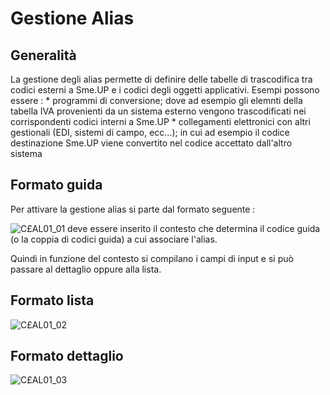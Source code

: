 # Gestione Alias

## Generalità
La gestione degli alias permette di definire delle tabelle di trascodifica tra codici esterni a Sme.UP e i codici degli oggetti applicativi.
Esempi possono essere : 
 \* programmi di conversione; dove ad esempio gli elemnti della tabella IVA provenienti da un sistema esterno vengono trascodificati nei corrispondenti codici interni a Sme.UP
 \* collegamenti elettronici con altri gestionali (EDI, sistemi di campo, ecc...); in cui ad esempio il codice destinazione Sme.UP viene convertito nel codice accettato dall'altro sistema

## Formato guida
Per attivare la gestione alias si parte dal formato seguente : 

![C£AL01_01](https://doc.smeup.com/immagini/MBDOC_OGG-P_C£AL01/CXAL01_01.png)
deve essere inserito il contesto che determina il codice guida (o la coppia di codici guida) a cui associare l'alias.

Quindi in funzione del contesto si compilano i campi di input e si può passare al dettaglio oppure alla lista.

## Formato lista

![C£AL01_02](https://doc.smeup.com/immagini/MBDOC_OGG-P_C£AL01/CXAL01_02.png)
## Formato dettaglio

![C£AL01_03](https://doc.smeup.com/immagini/MBDOC_OGG-P_C£AL01/CXAL01_03.png)
